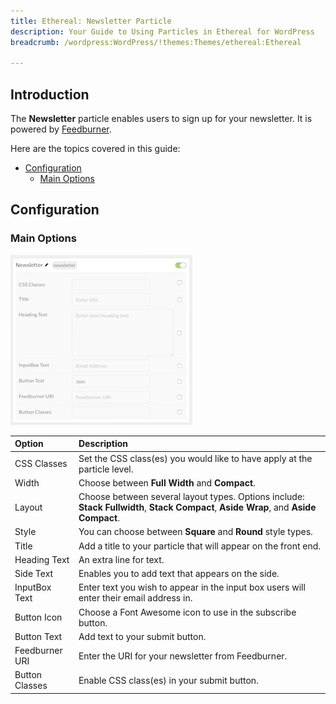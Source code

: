 ```yaml
---
title: Ethereal: Newsletter Particle
description: Your Guide to Using Particles in Ethereal for WordPress
breadcrumb: /wordpress:WordPress/!themes:Themes/ethereal:Ethereal

---
```


## Introduction

The **Newsletter** particle enables users to sign up for your newsletter. It is powered by [Feedburner](http://feedburner.google.com/).

Here are the topics covered in this guide:

* [Configuration](#configuration)
    - [Main Options](#main-options)

## Configuration

### Main Options 

![](assets/particle_newsletter2.jpeg)

| Option         | Description                                                                                                                          |
| :-----         | :-----                                                                                                                               |
| CSS Classes    | Set the CSS class(es) you would like to have apply at the particle level.                                                            |
| Width          | Choose between **Full Width** and **Compact**.                                                                                       |
| Layout         | Choose between several layout types. Options include: **Stack Fullwidth**, **Stack Compact**, **Aside Wrap**, and **Aside Compact**. |
| Style          | You can choose between **Square** and **Round** style types.                                                                         |
| Title          | Add a title to your particle that will appear on the front end.                                                                      |
| Heading Text   | An extra line for text.                                                                                                              |
| Side Text      | Enables you to add text that appears on the side.                                                                                    |
| InputBox Text  | Enter text you wish to appear in the input box users will enter their email address in.                                              |
| Button Icon    | Choose a Font Awesome icon to use in the subscribe button.                                                                           |
| Button Text    | Add text to your submit button.                                                                                                      |
| Feedburner URI | Enter the URI for your newsletter from Feedburner.                                                                                   |
| Button Classes | Enable CSS class(es) in your submit button.                                                                                          |